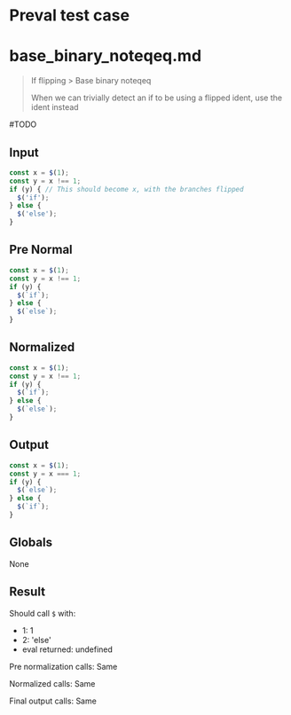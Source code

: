 # Preval test case

# base_binary_noteqeq.md

> If flipping > Base binary noteqeq
>
> When we can trivially detect an if to be using a flipped ident, use the ident instead

#TODO

## Input

`````js filename=intro
const x = $(1);
const y = x !== 1;
if (y) { // This should become x, with the branches flipped
  $('if');
} else {
  $('else');
}
`````

## Pre Normal

`````js filename=intro
const x = $(1);
const y = x !== 1;
if (y) {
  $(`if`);
} else {
  $(`else`);
}
`````

## Normalized

`````js filename=intro
const x = $(1);
const y = x !== 1;
if (y) {
  $(`if`);
} else {
  $(`else`);
}
`````

## Output

`````js filename=intro
const x = $(1);
const y = x === 1;
if (y) {
  $(`else`);
} else {
  $(`if`);
}
`````

## Globals

None

## Result

Should call `$` with:
 - 1: 1
 - 2: 'else'
 - eval returned: undefined

Pre normalization calls: Same

Normalized calls: Same

Final output calls: Same
